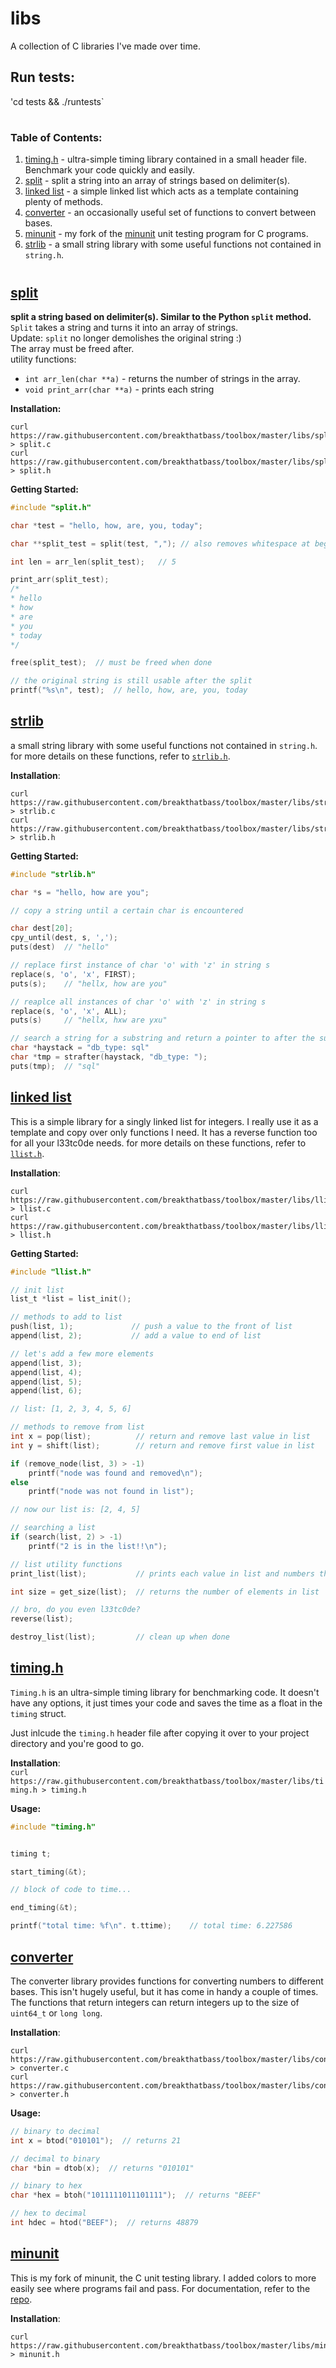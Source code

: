 # libs
A collection of C libraries I've made over time.

## Run tests:   
'cd tests && ./runtests`
#
### Table of Contents:
1. [timing.h](https://github.com/breakthatbass/toolbox/tree/master/libs#timingh) - ultra-simple timing library contained in a small header file. Benchmark your code quickly and easily.
2. [split](https://github.com/breakthatbass/toolbox/tree/master/#split) - split a string into an array of strings based on delimiter(s).
3. [linked list](https://github.com/breakthatbass/toolbox/tree/master/libs#linked-list) - a simple linked list which acts as a template containing plenty of methods.
4. [converter](https://github.com/breakthatbass/toolbox/tree/master/libs#converter) - an occasionally useful set of functions to convert between bases.
5. [minunit]() - my fork of the [minunit](https://github.com/siu/minunit) unit testing program for C programs.
6. [strlib](https://github.com/breakthatbass/toolbox/tree/master/libs#strlib) - a small string library with some useful functions not contained in `string.h`.
#
## [split](https://github.com/breakthatbass/toolbox/blob/master/libs/split.c)
**split a string based on delimiter(s). Similar to the Python `split` method.**  
`Split` takes a string and turns it into an array of strings.  
Update: `split` no longer demolishes the original string :)  
The array must be freed after.  
utility functions:
- `int arr_len(char **a)` - returns the number of strings in the array.
- `void print_arr(char **a)` - prints each string

**Installation:**  
```
curl https://raw.githubusercontent.com/breakthatbass/toolbox/master/libs/split.c > split.c  
curl https://raw.githubusercontent.com/breakthatbass/toolbox/master/libs/split.h > split.h
```
**Getting Started:**
```C
#include "split.h"

char *test = "hello, how, are, you, today";

char **split_test = split(test, ","); // also removes whitespace at beginning and end of each str

int len = arr_len(split_test);   // 5

print_arr(split_test);
/*
* hello
* how
* are
* you
* today
*/

free(split_test);  // must be freed when done

// the original string is still usable after the split
printf("%s\n", test);  // hello, how, are, you, today
```

## [strlib](https://github.com/breakthatbass/toolbox/blob/master/libs/strlib.c)
a small string library with some useful functions not contained in `string.h`.  
for more details on these functions, refer to [`strlib.h`](https://github.com/breakthatbass/toolbox/blob/master/libs/strlib.h). 

**Installation**:
```
curl https://raw.githubusercontent.com/breakthatbass/toolbox/master/libs/strlib.c > strlib.c
curl https://raw.githubusercontent.com/breakthatbass/toolbox/master/libs/strlib.h > strlib.h
```
**Getting Started:**
```C
#include "strlib.h"

char *s = "hello, how are you";

// copy a string until a certain char is encountered

char dest[20];
cpy_until(dest, s, ',');
puts(dest)  // "hello"

// replace first instance of char 'o' with 'z' in string s
replace(s, 'o', 'x', FIRST);
puts(s);    // "hellx, how are you"

// reaplce all instances of char 'o' with 'z' in string s
replace(s, 'o', 'x', ALL);
puts(s)     // "hellx, hxw are yxu"

// search a string for a substring and return a pointer to after the substring
char *haystack = "db_type: sql"
char *tmp = strafter(haystack, "db_type: ");
puts(tmp);  // "sql"

```

## [linked list](https://github.com/breakthatbass/toolbox/blob/master/libs/llist.c)
This is a simple library for a singly linked list for integers. I really use it as a template and copy over only functions I need. It has a reverse function too for all your l33tc0de needs. for more details on these functions, refer to [`llist.h`](https://github.com/breakthatbass/toolbox/blob/master/libs/llist.h).

**Installation**:
```
curl https://raw.githubusercontent.com/breakthatbass/toolbox/master/libs/llist.c > llist.c
curl https://raw.githubusercontent.com/breakthatbass/toolbox/master/libs/llist.h > llist.h
```
**Getting Started:**
```C
#include "llist.h"

// init list
list_t *list = list_init();

// methods to add to list
push(list, 1);             // push a value to the front of list
append(list, 2);           // add a value to end of list

// let's add a few more elements
append(list, 3);
append(list, 4);
append(list, 5);
append(list, 6);

// list: [1, 2, 3, 4, 5, 6]

// methods to remove from list
int x = pop(list);          // return and remove last value in list
int y = shift(list);        // return and remove first value in list

if (remove_node(list, 3) > -1)
    printf("node was found and removed\n");
else
    printf("node was not found in list");

// now our list is: [2, 4, 5]

// searching a list
if (search(list, 2) > -1)
    printf("2 is in the list!!\n");

// list utility functions
print_list(list);           // prints each value in list and numbers them

int size = get_size(list);  // returns the number of elements in list

// bro, do you even l33tc0de?
reverse(list);

destroy_list(list);         // clean up when done

```

## [timing.h](https://github.com/breakthatbass/toolbox/blob/master/libs/timing.h)
`Timing.h` is an ultra-simple timing library for benchmarking code. It doesn't have any options, it just times your code and saves the time as a float in the `timing` struct.  

Just inlcude the `timing.h` header file after copying it over to your project directory and you're good to go. 

**Installation**:  
`curl https://raw.githubusercontent.com/breakthatbass/toolbox/master/libs/timing.h > timing.h`  

**Usage:**
```C
#include "timing.h"


timing t;

start_timing(&t);

// block of code to time...

end_timing(&t);

printf("total time: %f\n". t.ttime);    // total time: 6.227586

```

## [converter](https://github.com/breakthatbass/toolbox/blob/master/libs/converter.c)
The converter library provides functions for converting numbers to different bases. This isn't hugely useful, but it has come in handy a couple of times. The functions that return integers can return integers up to the size of `uint64_t` or `long long`.  

**Installation**:
```
curl https://raw.githubusercontent.com/breakthatbass/toolbox/master/libs/converter.c > converter.c
curl https://raw.githubusercontent.com/breakthatbass/toolbox/master/libs/converter.h > converter.h
```
**Usage:**
```C
// binary to decimal
int x = btod("010101");  // returns 21

// decimal to binary
char *bin = dtob(x);  // returns "010101"

// binary to hex
char *hex = btoh("1011111011101111");  // returns "BEEF"

// hex to decimal
int hdec = htod("BEEF");  // returns 48879
```

## [minunit](https://github.com/breakthatbass/toolbox/blob/master/libs/minunit.h)
This is my fork of minunit, the C unit testing library. I added colors to more easily see where programs fail and pass. For documentation, refer to the [repo](https://github.com/breakthatbass/minunit).  

**Installation**:
```
curl https://raw.githubusercontent.com/breakthatbass/toolbox/master/libs/minunit.h > minunit.h
```
